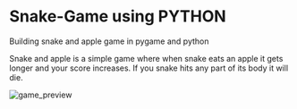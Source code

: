 # Snake-Game using PYTHON

Building snake and apple game in pygame and python

Snake and apple is a simple game where when snake eats an apple it gets longer and your score increases. If you snake hits any part of its body it will die.

![game_preview](https://user-images.githubusercontent.com/65856784/114920458-14935a80-9e47-11eb-9af0-bb46e391124e.gif)
